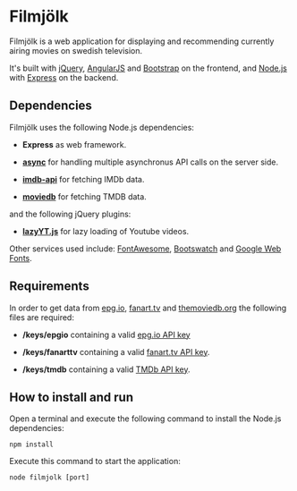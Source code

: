 # Filmjölk
Filmjölk is a web application for displaying and recommending currently airing movies on swedish television.

It's built with [jQuery](http://jquery.com/), [AngularJS](http://angularjs.org/) and [Bootstrap](http://getbootstrap.com/) on the frontend, and [Node.js](http://nodejs.org/) with [Express](http://expressjs.com/) on the backend.

## Dependencies
Filmjölk uses the following Node.js dependencies:

* **Express** as web framework.

* **[async](https://github.com/caolan/async)** for handling multiple asynchronus API calls on the server side.

* **[imdb-api](https://github.com/worr/node-imdb-api)** for fetching IMDb data.

* **[moviedb](https://github.com/danzajdband/moviedb)** for fetching TMDB data.

and the following jQuery plugins:

* **[lazyYT.js](https://plugins.jquery.com/lazyYT/)** for lazy loading of Youtube videos.

Other services used include: [FontAwesome](http://fontawesome.io/), [Bootswatch](http://bootswatch.com/) and [Google Web Fonts](http://www.google.com/fonts/).

## Requirements
In order to get data from [epg.io](http://epg.io), [fanart.tv](http://fanart.tv/) and [themoviedb.org](http://www.themoviedb.org/) the following files are required:

* **/keys/epgio** containing a valid [epg.io API key](http://epg.io/api)

* **/keys/fanarttv** containing a valid [fanart.tv API key](http://fanart.tv/get-an-api-key/).

* **/keys/tmdb** containing a valid [TMDb API key](http://www.themoviedb.org/documentation/api).

## How to install and run
Open a terminal and execute the following command to install the Node.js dependencies:

    npm install

Execute this command to start the application:

    node filmjolk [port]
